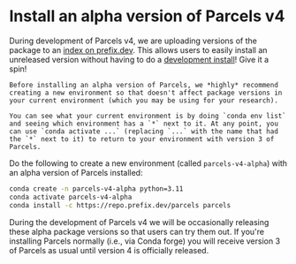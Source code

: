 # Install an alpha version of Parcels v4

During development of Parcels v4, we are uploading versions of the package to an [index on prefix.dev](https://prefix.dev/channels/parcels/packages/parcels). This allows users to easily install an unreleased version without having to do a [development install](../installation.rst)! Give it a spin!

```{warning}
Before installing an alpha version of Parcels, we *highly* recommend creating a new environment so that doesn't affect package versions in your current environment (which you may be using for your research).

You can see what your current environment is by doing `conda env list` and seeing which environment has a `*` next to it. At any point, you can use `conda activate ...` (replacing `...` with the name that had the `*` next to it) to return to your environment with version 3 of Parcels.

```

Do the following to create a new environment (called `parcels-v4-alpha`) with an alpha version of Parcels installed:

```sh
conda create -n parcels-v4-alpha python=3.11
conda activate parcels-v4-alpha
conda install -c https://repo.prefix.dev/parcels parcels
```

During the development of Parcels v4 we will be occasionally releasing these alpha package versions so that users can try them out. If you're installing Parcels normally (i.e., via Conda forge) you will receive version 3 of Parcels as usual until version 4 is officially released.
